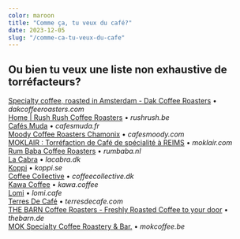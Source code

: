 ```yaml
---
color: maroon
title: "Comme ça, tu veux du café?"
date: 2023-12-05
slug: "/comme-ca-tu-veux-du-cafe"
---
```



## Ou bien tu veux une liste non exhaustive de torréfacteurs?

[Specialty coffee, roasted in Amsterdam - Dak Coffee Roasters](https://www.dakcoffeeroasters.com/) • *dakcoffeeroasters.com*  
[Home | Rush Rush Coffee Roasters](https://rushrush.be/) • *rushrush.be*  
[Cafés Muda](https://cafesmuda.fr/) • *cafesmuda.fr*  
[Moody Coffee Roasters Chamonix](https://cafesmoody.com/) • *cafesmoody.com*  
[MOKLAIR : Torréfaction de Café de spécialité à REIMS](https://www.moklair.com/) • *moklair.com*  
[Rum Baba Coffee Roasters](https://rumbaba.nl/) • *rumbaba.nl*  
[La Cabra](https://www.lacabra.dk/) • *lacabra.dk*  
[Koppi](https://www.koppi.se/) • *koppi.se*  
[Coffee Collective](https://coffeecollective.dk/) • *coffeecollective.dk*  
[Kawa Coffee](https://kawa.coffee/) • *kawa.coffee*  
[Lomi](https://lomi.cafe/) • *lomi.cafe*  
[Terres De Café](https://www.terresdecafe.com/en/) • *terresdecafe.com*  
[THE BARN Coffee Roasters - Freshly Roasted Coffee to your door](https://thebarn.de/) • *thebarn.de*  
[MOK Specialty Coffee Roastery & Bar.](https://mokcoffee.be/) • *mokcoffee.be*  
